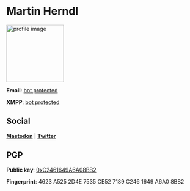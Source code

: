 # Martin Herndl
<img alt="profile image" src="profileimage_square_150.jpg" width="150" height="150" id="profileimage" />

**Email**: [bot protected](mailto:gro.ldnreh@nitram)

**XMPP**: [bot protected](xmpp:ed.liamsid@pjonom)

## Social

[**Mastodon**](https://mastodon.social/@monojp) |
[**Twitter**](https://twitter.com/HerndlMartin)

## PGP

**Public key**: [0xC2461649A6A08BB2](https://herndl.org/pubkey.asc)

**Fingerprint**: 4623 A525 2D4E 7535 CE52  7189 C246 1649 A6A0 8BB2
